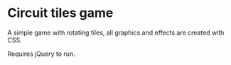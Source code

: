 # Circuit tiles game
A simple game with rotating tiles, all graphics and effects are created with CSS.

Requires jQuery to run.
